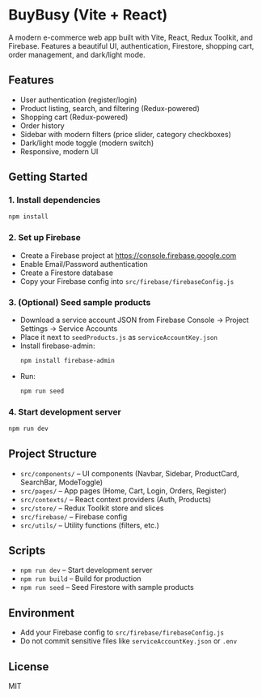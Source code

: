# BuyBusy (Vite + React)

A modern e-commerce web app built with Vite, React, Redux Toolkit, and Firebase. Features a beautiful UI, authentication, Firestore, shopping cart, order management, and dark/light mode.

## Features

- User authentication (register/login)
- Product listing, search, and filtering (Redux-powered)
- Shopping cart (Redux-powered)
- Order history
- Sidebar with modern filters (price slider, category checkboxes)
- Dark/light mode toggle (modern switch)
- Responsive, modern UI

## Getting Started

### 1. Install dependencies

```bash
npm install
```

### 2. Set up Firebase

- Create a Firebase project at https://console.firebase.google.com
- Enable Email/Password authentication
- Create a Firestore database
- Copy your Firebase config into `src/firebase/firebaseConfig.js`

### 3. (Optional) Seed sample products

- Download a service account JSON from Firebase Console → Project Settings → Service Accounts
- Place it next to `seedProducts.js` as `serviceAccountKey.json`
- Install firebase-admin:
  ```bash
  npm install firebase-admin
  ```
- Run:
  ```bash
  npm run seed
  ```

### 4. Start development server

```bash
npm run dev
```

## Project Structure

- `src/components/` – UI components (Navbar, Sidebar, ProductCard, SearchBar, ModeToggle)
- `src/pages/` – App pages (Home, Cart, Login, Orders, Register)
- `src/contexts/` – React context providers (Auth, Products)
- `src/store/` – Redux Toolkit store and slices
- `src/firebase/` – Firebase config
- `src/utils/` – Utility functions (filters, etc.)

## Scripts

- `npm run dev` – Start development server
- `npm run build` – Build for production
- `npm run seed` – Seed Firestore with sample products

## Environment

- Add your Firebase config to `src/firebase/firebaseConfig.js`
- Do not commit sensitive files like `serviceAccountKey.json` or `.env`

## License

MIT
